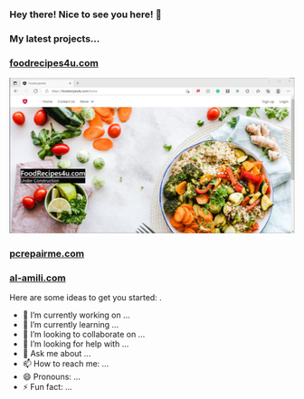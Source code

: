 ### Hey there! Nice to see you here! 👋

### My latest projects...

<h3><a href="https://foodrecipes4u.com" rel="nofollow">foodrecipes4u.com</a></h3>
<img src="https://github.com/al-amili/al-amili/blob/main/food.jpg" alt="" style="max-width:100%;">

<h3><a href="https://pcrepairme.com" rel="nofollow">pcrepairme.com</a></h3>

<h3><a href="https://al-amili.com" rel="nofollow">al-amili.com</a></h3>

Here are some ideas to get you started: .

- 🔭 I’m currently working on ...
- 🌱 I’m currently learning ...
- 👯 I’m looking to collaborate on ...
- 🤔 I’m looking for help with ...
- 💬 Ask me about ...
- 📫 How to reach me: ...
- 😄 Pronouns: ...
- ⚡ Fun fact: ...

